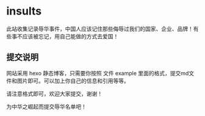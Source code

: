 # insults
此站收集记录辱华事件，中国人应该记住那些侮辱过我们的国家、企业、品牌！有些事不应该被忘记，用自己能做的方式去爱国！



## 提交说明

网站采用 hexo 静态博客，只需要你按照 文件 example 里面的格式，提交md文件和图片即可。可以加上你自己的信息和引用等等。

请注意格式即可，欢迎大家提交，谢谢！

为中华之崛起而提交辱华名单吧！